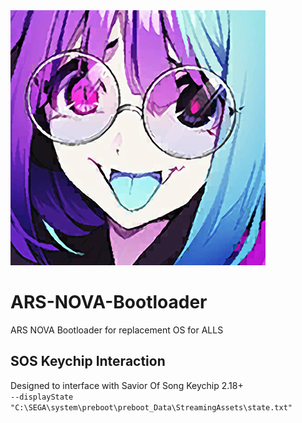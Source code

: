 <img src="https://github.com/UiharuKazari2008/ARS-NOVA-Bootloader/blob/main/Assets/Texture2D/icon.png"/>

# ARS-NOVA-Bootloader
ARS NOVA Bootloader for replacement OS for ALLS

## SOS Keychip Interaction
Designed to interface with Savior Of Song Keychip 2.18+<br/>
`--displayState "C:\SEGA\system\preboot\preboot_Data\StreamingAssets\state.txt"`

